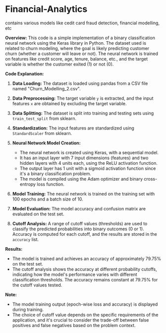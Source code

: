 # Financial-Analytics
contains various models like cedit card fraud detection, financial modelling, etc



**Overview:**
This code is a simple implementation of a binary classification neural network using the Keras library in Python. The dataset used is related to churn modeling, where the goal is likely predicting customer churn (whether a customer will leave or not). The neural network is trained on features like credit score, age, tenure, balance, etc., and the target variable is whether the customer exited (1) or not (0).

**Code Explanation:**
1. **Data Loading:** The dataset is loaded using pandas from a CSV file named "Churn_Modelling_2.csv".

2. **Data Preprocessing:** The target variable `y` is extracted, and the input features `x` are obtained by excluding the target variable.

3. **Data Splitting:** The dataset is split into training and testing sets using `train_test_split` from sklearn.

4. **Standardization:** The input features are standardized using `StandardScaler` from sklearn.

5. **Neural Network Model Creation:**
   - The neural network is created using Keras, with a sequential model.
   - It has an input layer with 7 input dimensions (features) and two hidden layers with 4 units each, using the ReLU activation function.
   - The output layer has 1 unit with a sigmoid activation function since it's a binary classification problem.
   - The model is compiled using the Adam optimizer and binary cross-entropy loss function.

6. **Model Training:** The neural network is trained on the training set with 100 epochs and a batch size of 10.

7. **Model Evaluation:** The model accuracy and confusion matrix are evaluated on the test set.

8. **Cutoff Analysis:** A range of cutoff values (thresholds) are used to classify the predicted probabilities into binary outcomes (0 or 1). Accuracy is computed for each cutoff, and the results are stored in the `accuracy` list.

**Results:**
- The model is trained and achieves an accuracy of approximately 79.75% on the test set.
- The cutoff analysis shows the accuracy at different probability cutoffs, indicating how the model's performance varies with different classification thresholds. The accuracy remains constant at 79.75% for the cutoff values tested.

**Note:**
- The model training output (epoch-wise loss and accuracy) is displayed during training.
- The choice of cutoff value depends on the specific requirements of the application, and it's crucial to consider the trade-off between false positives and false negatives based on the problem context.
